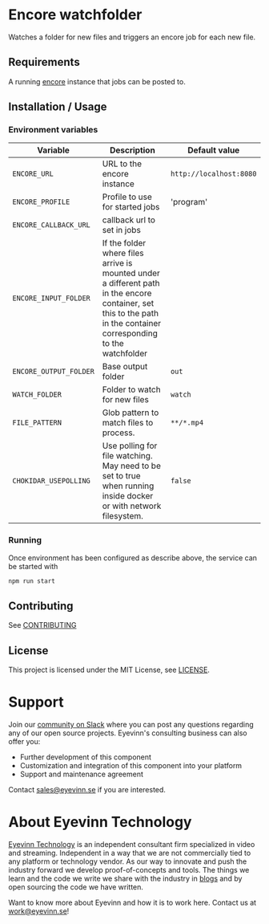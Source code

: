 # Encore watchfolder
Watches a folder for new files and triggers an encore job for each new file.

## Requirements

A running [encore](https://github.com/svt/encore) instance that jobs can be posted to.

## Installation / Usage

### Environment variables

| Variable | Description                                                                                                                                                        | Default value     |
| --- |--------------------------------------------------------------------------------------------------------------------------------------------------------------------|-------------------|
| `ENCORE_URL` | URL to the encore instance                                                                                                                                         | `http://localhost:8080` |
| `ENCORE_PROFILE` | Profile to use for started jobs                                                                                                                                    | 'program'         |
| `ENCORE_CALLBACK_URL` | callback url to set in jobs                                                                                                                                        |                   |
| `ENCORE_INPUT_FOLDER` | If the folder where files arrive is mounted under a different path in the encore container, set this to the path in the container corresponding to the watchfolder |                   |
| `ENCORE_OUTPUT_FOLDER` | Base output folder                                                                                                                                                 | `out`             |
| `WATCH_FOLDER` | Folder to watch for new files                                                                                                                                      | `watch`           |
| `FILE_PATTERN` | Glob pattern to match files to process.                                                                                                                            | `**/*.mp4`        |
| `CHOKIDAR_USEPOLLING` | Use polling for file watching. May need to be set to true when running inside docker or with network filesystem.                                                   | `false`           |

### Running
Once environment has been configured as describe above, the service can be started with
```bash
npm run start
```

## Contributing

See [CONTRIBUTING](CONTRIBUTING.md)

## License

This project is licensed under the MIT License, see [LICENSE](LICENSE).

# Support

Join our [community on Slack](http://slack.streamingtech.se) where you can post any questions regarding any of our open source projects. Eyevinn's consulting business can also offer you:

- Further development of this component
- Customization and integration of this component into your platform
- Support and maintenance agreement

Contact [sales@eyevinn.se](mailto:sales@eyevinn.se) if you are interested.

# About Eyevinn Technology

[Eyevinn Technology](https://www.eyevinntechnology.se) is an independent consultant firm specialized in video and streaming. Independent in a way that we are not commercially tied to any platform or technology vendor. As our way to innovate and push the industry forward we develop proof-of-concepts and tools. The things we learn and the code we write we share with the industry in [blogs](https://dev.to/video) and by open sourcing the code we have written.

Want to know more about Eyevinn and how it is to work here. Contact us at work@eyevinn.se!
